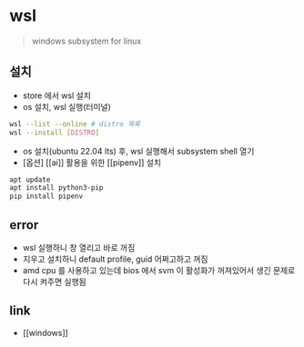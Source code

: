 # wsl
> windows subsystem for linux

## 설치
- store 에서 wsl 설치
- os 설치, wsl 실행(터미널)
```sh
wsl --list --online # distro 목록
wsl --install [DISTRO]
```
- os 설치(ubuntu 22.04 lts) 후, wsl 실행해서 subsystem shell 열기
- [옵션] [[ai]] 활용을 위한 [[pipenv]] 설치
```sh 
apt update
apt install python3-pip
pip install pipenv
```

## error
- wsl 실행하니 창 열리고 바로 꺼짐
- 지우고 설치하니 default profile, guid 어쩌고하고 꺼짐
- amd cpu 를 사용하고 있는데 bios 에서 svm 이 활성화가 꺼져있어서 생긴 문제로 다시 켜주면 실행됨

## link
- [[windows]]
